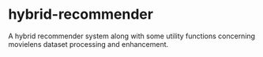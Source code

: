# hybrid-recommender
A hybrid recommender system along with some utility functions concerning movielens dataset processing and enhancement.
